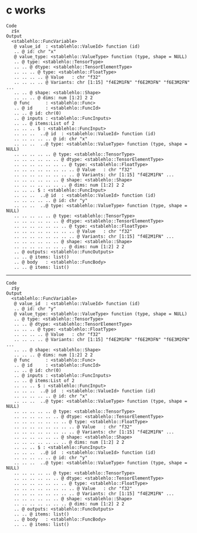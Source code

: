 # c works

    Code
      z$x
    Output
      <stablehlo::FuncVariable>
       @ value_id  : <stablehlo::ValueId> function (id)  
       .. @ id: chr "x"
       @ value_type: <stablehlo::ValueType> function (type, shape = NULL)  
       .. @ type: <stablehlo::TensorType>
       .. .. @ dtype: <stablehlo::TensorElementType>
       .. .. .. @ type: <stablehlo::FloatType>
       .. .. .. .. @ Value   : chr "f32"
       .. .. .. .. @ Variants: chr [1:15] "f4E2M1FN" "f6E2M3FN" "f6E3M2FN" ...
       .. .. @ shape: <stablehlo::Shape>
       .. .. .. @ dims: num [1:2] 2 2
       @ func      : <stablehlo::Func>
       .. @ id     : <stablehlo::FuncId>
       .. .. @ id: chr(0) 
       .. @ inputs : <stablehlo::FuncInputs>
       .. .. @ items:List of 2
       .. .. .. $ : <stablehlo::FuncInput>
       .. .. ..  ..@ id  : <stablehlo::ValueId> function (id)  
       .. .. .. .. .. @ id: chr "x"
       .. .. ..  ..@ type: <stablehlo::ValueType> function (type, shape = NULL)  
       .. .. .. .. .. @ type: <stablehlo::TensorType>
       .. .. .. .. .. .. @ dtype: <stablehlo::TensorElementType>
       .. .. .. .. .. .. .. @ type: <stablehlo::FloatType>
       .. .. .. .. .. .. .. .. @ Value   : chr "f32"
       .. .. .. .. .. .. .. .. @ Variants: chr [1:15] "f4E2M1FN" ...
       .. .. .. .. .. .. @ shape: <stablehlo::Shape>
       .. .. .. .. .. .. .. @ dims: num [1:2] 2 2
       .. .. .. $ : <stablehlo::FuncInput>
       .. .. ..  ..@ id  : <stablehlo::ValueId> function (id)  
       .. .. .. .. .. @ id: chr "y"
       .. .. ..  ..@ type: <stablehlo::ValueType> function (type, shape = NULL)  
       .. .. .. .. .. @ type: <stablehlo::TensorType>
       .. .. .. .. .. .. @ dtype: <stablehlo::TensorElementType>
       .. .. .. .. .. .. .. @ type: <stablehlo::FloatType>
       .. .. .. .. .. .. .. .. @ Value   : chr "f32"
       .. .. .. .. .. .. .. .. @ Variants: chr [1:15] "f4E2M1FN" ...
       .. .. .. .. .. .. @ shape: <stablehlo::Shape>
       .. .. .. .. .. .. .. @ dims: num [1:2] 2 2
       .. @ outputs: <stablehlo::FuncOutputs>
       .. .. @ items: list()
       .. @ body   : <stablehlo::FuncBody>
       .. .. @ items: list()

---

    Code
      z$y
    Output
      <stablehlo::FuncVariable>
       @ value_id  : <stablehlo::ValueId> function (id)  
       .. @ id: chr "y"
       @ value_type: <stablehlo::ValueType> function (type, shape = NULL)  
       .. @ type: <stablehlo::TensorType>
       .. .. @ dtype: <stablehlo::TensorElementType>
       .. .. .. @ type: <stablehlo::FloatType>
       .. .. .. .. @ Value   : chr "f32"
       .. .. .. .. @ Variants: chr [1:15] "f4E2M1FN" "f6E2M3FN" "f6E3M2FN" ...
       .. .. @ shape: <stablehlo::Shape>
       .. .. .. @ dims: num [1:2] 2 2
       @ func      : <stablehlo::Func>
       .. @ id     : <stablehlo::FuncId>
       .. .. @ id: chr(0) 
       .. @ inputs : <stablehlo::FuncInputs>
       .. .. @ items:List of 2
       .. .. .. $ : <stablehlo::FuncInput>
       .. .. ..  ..@ id  : <stablehlo::ValueId> function (id)  
       .. .. .. .. .. @ id: chr "x"
       .. .. ..  ..@ type: <stablehlo::ValueType> function (type, shape = NULL)  
       .. .. .. .. .. @ type: <stablehlo::TensorType>
       .. .. .. .. .. .. @ dtype: <stablehlo::TensorElementType>
       .. .. .. .. .. .. .. @ type: <stablehlo::FloatType>
       .. .. .. .. .. .. .. .. @ Value   : chr "f32"
       .. .. .. .. .. .. .. .. @ Variants: chr [1:15] "f4E2M1FN" ...
       .. .. .. .. .. .. @ shape: <stablehlo::Shape>
       .. .. .. .. .. .. .. @ dims: num [1:2] 2 2
       .. .. .. $ : <stablehlo::FuncInput>
       .. .. ..  ..@ id  : <stablehlo::ValueId> function (id)  
       .. .. .. .. .. @ id: chr "y"
       .. .. ..  ..@ type: <stablehlo::ValueType> function (type, shape = NULL)  
       .. .. .. .. .. @ type: <stablehlo::TensorType>
       .. .. .. .. .. .. @ dtype: <stablehlo::TensorElementType>
       .. .. .. .. .. .. .. @ type: <stablehlo::FloatType>
       .. .. .. .. .. .. .. .. @ Value   : chr "f32"
       .. .. .. .. .. .. .. .. @ Variants: chr [1:15] "f4E2M1FN" ...
       .. .. .. .. .. .. @ shape: <stablehlo::Shape>
       .. .. .. .. .. .. .. @ dims: num [1:2] 2 2
       .. @ outputs: <stablehlo::FuncOutputs>
       .. .. @ items: list()
       .. @ body   : <stablehlo::FuncBody>
       .. .. @ items: list()

